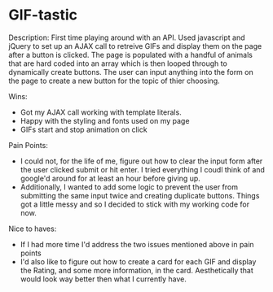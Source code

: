 # GIF-tastic

Description: 
First time playing around with an API.  Used javascript and jQuery to set up an AJAX call to retreive GIFs and display them on the page after a button is clicked.   The page is populated with a handful of animals that are hard coded into an array which is then looped through to dynamically create buttons.  The user can input anything into the form on the page to create a new button for the topic of thier choosing. 

Wins: 
- Got my AJAX call working with template literals.
- Happy with the styling and fonts used on my page 
- GIFs start and stop animation on click 

Pain Points: 
- I could not, for the life of me, figure out how to clear the input form after the user clicked submit or hit enter.  I tried everything I coudl think of and google'd around for at least an hour before giving up.  
- Additionally, I wanted to add some logic to prevent the user from submitting the same input twice and creating duplicate buttons.  Things got a little messy and so I decided to stick with my working code for now. 

Nice to haves:
- If I had more time I'd address the two issues mentioned above in pain points
- I'd also like to figure out how to create a card for each GIF and display the Rating, and some more information, in the card.  Aesthetically that would look way better then what I currently have. 
